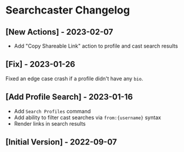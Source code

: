 # Searchcaster Changelog

## [New Actions] - 2023-02-07

- Add "Copy Shareable Link" action to profile and cast search results

## [Fix] - 2023-01-26

Fixed an edge case crash if a profile didn't have any `bio`.

## [Add Profile Search] - 2023-01-16

- Add `Search Profiles` command
- Add ability to filter cast searches via `from:{username}` syntax
- Render links in search results

## [Initial Version] - 2022-09-07

